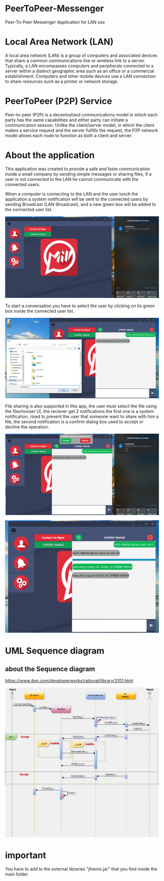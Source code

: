 # PeerToPeer-Messenger
Peer-To-Peer Messenger Application for LAN use

# Local Area Network (LAN)

A local area network (LAN) is a group of computers and associated devices that share a common communications line or wireless link to a server. Typically, a LAN encompasses computers and peripherals connected to a server within a distinct geographic area such as an office or a commercial establishment. Computers and other mobile devices use a LAN connection to share resources such as a printer or network storage.

# PeerToPeer (P2P) Service

Peer-to-peer (P2P) is a decentralized communications model in which each party has the same capabilities and either party can initiate a communication session. Unlike the client/server model, in which the client makes a service request and the server fulfills the request, the P2P network model allows each node to function as both a client and server.

# About the application

This application was created to provide a safe and faste communication inside a small company by sending simple messages or sharing files, if a user is not connected to the LAN he cannot communicate with the connected users.

When a computer is connecting to the LAN and the user lunch the application a system notification will be sent to the connected users by sending Broadcast (LAN-Broadcast), and a new green box will be added to the connected user list.

![alt text](https://github.com/CHEREF-Mehdi/PeerToPeer-Messenger/blob/master/ReadMeImages/Screenshot%20(1).png)

To start a conversation you have to select the user by clicking on its green box  inside the connected user list.

![alt text](https://github.com/CHEREF-Mehdi/PeerToPeer-Messenger/blob/master/ReadMeImages/Screenshot%20(2).png)

File sharing is also supported in this app, the user must select the file using the filechooser UI, the reciever get 2 notifications the first one is a system notification, rised to prevent the user that someone want to share with him a file, the second notification is a confirm dialog box used to accept or decline the operation.

![alt text](https://github.com/CHEREF-Mehdi/PeerToPeer-Messenger/blob/master/ReadMeImages/Screenshot%20(3).png)

![alt text](https://github.com/CHEREF-Mehdi/PeerToPeer-Messenger/blob/master/ReadMeImages/Screenshot%20(4).png)

# UML Sequence diagram
## about the Sequence diagram 
https://www.ibm.com/developerworks/rational/library/3101.html

![alt text](https://github.com/CHEREF-Mehdi/PeerToPeer-Messenger/blob/master/ReadMeImages/UML-sequence%20diagram.png)

# important
You have to add to the external libraries "jfoenix.jar" that you find inside the main folder.
